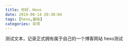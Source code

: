 ```yaml
---
title: 你好，Hexo
date: 2019-08-14 20:30:04
tags: [hexo,基础]
categories: 杂项
---
```


测试文本，记录正式拥有属于自己的一个博客网站
hexo测试


